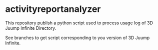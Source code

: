 # activityreportanalyzer

This repository publish a python script used to process usage log of 3D Juump Infinite Directory.

See branches to get script corresponding to you version of 3D Juump Infinite.
